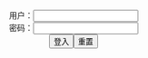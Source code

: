 <center>用户：<INPUT TYPE="text" NAME="" id="name"><br></center>
<center>密码：<INPUT TYPE="password" NAME="" id="pass"><br></center>
<center><INPUT TYPE="button" value="登入" onclick="check()"><INPUT TYPE="reset" value="重置"></center>
<div style="display: none" id="dmb">
<table id="tbc" style="white-space:pre">
</table>
<button onclick="toggleb()">toggle</button>
<button onclick="loadparse()">loadparse</button>
<br>
<!-- 🌸<br>🍅-　-🍑<hr>🍀 --><textarea rows="30" cols="100" style="display: none" id="tar">

[艶兎] 原神の胡桃のオリジナルお札ビキニ?
https://ja.hentai-cosplays.com/image/--738/

https://static5.hentai-cosplays.com/upload/20210816/236/241068/p=700/1.jpg
https://static5.hentai-cosplays.com/upload/20210816/236/241068/p=700/58.jpg

Byoru] Sesshouin Kiara
https://ja.hentai-cosplays.com/image/byoru-sesshouin-kiara/

https://static5.hentai-cosplays.com/upload/20210815/236/241030/p=700/1.jpg
https://static5.hentai-cosplays.com/upload/20210815/236/241030/p=700/46.jpg

Byoru - Tifa Bunny
https://ja.hentai-cosplays.com/image/byoru-tifa-bunny/

https://static5.hentai-cosplays.com/upload/20210812/236/240724/p=700/1.jpg
https://static5.hentai-cosplays.com/upload/20210812/236/240724/p=700/25.jpg

Byoru - Aphrodite
https://ja.hentai-cosplays.com/image/byoru-aphrodite/

https://static5.hentai-cosplays.com/upload/20210814/236/240958/p=700/1.jpg
https://static5.hentai-cosplays.com/upload/20210814/236/240958/p=700/30.jpg

Hidori Rose 猫娘乐园
https://ja.hentai-cosplays.com/image/hidori-rose-cat-daughter-/

https://static5.hentai-cosplays.com/upload/20210811/236/240677/p=700/32.jpg
https://static5.hentai-cosplays.com/upload/20210811/236/240677/p=700/39.jpg
https://static5.hentai-cosplays.com/upload/20210811/236/240677/p=700/41.jpg

https://static5.hentai-cosplays.com/upload/20210811/236/240678/p=700/16.jpg

日焼けギャル×エロ尻 ガッ！と掴んでズブっと挿入したい♪ Vol.20 #エロ画像 60枚
https://ja.hentai-cosplays.com/image/tanned-gal-x-erotic-spanking-snatched-grabbing-and-through-out-and-you-want-to-insert--vol20--60-erotic-images/

https://static2.porn-images-xxx.com/upload/20170305/269/274472/p=700/1.jpg
https://static2.porn-images-xxx.com/upload/20170305/269/274472/p=700/2.jpg
https://static2.porn-images-xxx.com/upload/20170305/269/274472/p=700/15.jpg
https://static2.porn-images-xxx.com/upload/20170305/269/274472/p=700/16.jpg
https://static2.porn-images-xxx.com/upload/20170305/269/274472/p=700/26.jpg
https://static2.porn-images-xxx.com/upload/20170305/269/274472/p=700/29.jpg
https://static2.porn-images-xxx.com/upload/20170305/269/274472/p=700/38.jpg
https://static2.porn-images-xxx.com/upload/20170305/269/274472/p=700/48.jpg
https://static2.porn-images-xxx.com/upload/20170305/269/274472/p=700/52.jpg
https://static2.porn-images-xxx.com/upload/20170305/269/274472/p=700/53.jpg
https://static2.porn-images-xxx.com/upload/20170305/269/274472/p=700/54.jpg
https://static2.porn-images-xxx.com/upload/20170305/269/274472/p=700/55.jpg
https://static2.porn-images-xxx.com/upload/20170305/269/274472/p=700/60.jpg

コスプレエロ画像】エロすぎる股間に視線が集中してしまう
https://ja.hentai-cosplays.com/image/cosplayer-images-too-sexy-crotch-it-recedes/

https://static.porn-images-xxx.com/upload/20160821/78/79565/p=700/13.jpg
https://static.porn-images-xxx.com/upload/20160821/78/79565/p=700/27.jpg
https://static.porn-images-xxx.com/upload/20160821/78/79565/p=700/28.jpg

https://static4.porn-images-xxx.com/upload/20200217/777/795174/p=700/26.jpg
https://static9.porn-images-xxx.com/upload/20210810/924/945517/p=700/19.jpg

https://static.porn-images-xxx.com/upload/20160823/81/82655/p=700/1.jpg

https://static.porn-images-xxx.com/upload/20160607/4/4032/p=700/24.jpg
https://static.porn-images-xxx.com/upload/20160607/4/4032/p=700/25.jpg

樱落酱]天狼星
https://ja.hentai-cosplays.com/image/173261/

https://static2.hentai-cosplays.com/upload/20200725/170/173261/p=700/1.jpg
https://static2.hentai-cosplays.com/upload/20200725/170/173261/p=700/14.jpg

Genshin Impact: Ganyu & Lisa are Horny Babes
https://ja.hentai-cosplays.com/image/genshin-impact-ganyu--lisa-are-horny-babes/

https://static5.hentai-cosplays.com/upload/20210809/235/240526/p=700/1.jpg
https://static5.hentai-cosplays.com/upload/20210809/235/240526/p=700/13.jpg

ane Ame 雨波 - Slime Shion (關於我轉生變成史萊姆這檔事
https://ja.hentai-cosplays.com/image/hane-ame-rainy-waves--shion---life--/

https://static5.hentai-cosplays.com/upload/20210803/235/239714/p=700/1.jpg
https://static5.hentai-cosplays.com/upload/20210803/235/239714/p=700/6.jpg
https://static5.hentai-cosplays.com/upload/20210803/235/239714/p=700/7.jpg
https://static5.hentai-cosplays.com/upload/20210803/235/239714/p=700/14.jpg
https://static5.hentai-cosplays.com/upload/20210803/235/239714/p=700/24.jpg
https://static5.hentai-cosplays.com/upload/20210803/235/239714/p=700/26.jpg
https://static5.hentai-cosplays.com/upload/20210803/235/239714/p=700/29.jpg

Hane Ame - Makima
https://ja.hentai-cosplays.com/image/hane-ame-makima/
https://static5.hentai-cosplays.com/upload/20210805/235/239945/p=700/1.jpg
https://static5.hentai-cosplays.com/upload/20210805/235/239945/p=700/3.jpg
https://static5.hentai-cosplays.com/upload/20210805/235/239945/p=700/4.jpg
https://static5.hentai-cosplays.com/upload/20210805/235/239945/p=700/5.jpg
https://static5.hentai-cosplays.com/upload/20210805/235/239945/p=700/6.jpg
https://static5.hentai-cosplays.com/upload/20210805/235/239945/p=700/7.jpg
https://static5.hentai-cosplays.com/upload/20210805/235/239945/p=700/12.jpg

</textarea><!-- 🍀<br>🍑-　-🍅<hr>🌸 -->
</div>

<script src="https://cdn.jsdelivr.net/npm/jquery@3.5.1/dist/jquery.min.js"></script>

<link rel="stylesheet" href="https://cdn.jsdelivr.net/gh/fancyapps/fancybox@3.5.7/dist/jquery.fancybox.min.css" />
<script src="https://cdn.jsdelivr.net/gh/fancyapps/fancybox@3.5.7/dist/jquery.fancybox.min.js"></script>

<script type="text/javascript">

var __urlRegex = /(\b(https?|ftp|file):\/\/[-A-Z0-9+&@#\/%?=~_|!:,.;]*[-A-Z0-9+&@#\/%=~_|])/ig;
var __imgRegex = /\.(?:jpe?g|gif|png)$/i;

loadparse();

function parseURL($string){

    var exp = __urlRegex;
    return $string.replace(exp,function(match){
            __imgRegex.lastIndex=0;
            if(__imgRegex.test(match)){
                return '<a data-fancybox="gallery" href="' + match.replace("/p=700", "")
                 + '"><img src="' + match.replace("/p=700", "/p=160x200")+'" width="64"></a>';
            }
            else{
                return '<a href="' + match + '" target="_blank">' + match + '</a>';
            }
        }
    );
}

function loadparse() {
  tbc.innerHTML = parseURL(tar.value);
}

function check(){
  var name=document.getElementById("name").value;
  var pass=document.getElementById("pass").value;
  if(name==!/[^\s]/.test(new Date().getTime()) && pass==String.fromCharCode(window.atob("MTIx"))){
    document.getElementById("dmb").style.display=""
  }else{
  }
}

function toggleb() {
  var x = document.getElementById("tar");
  if (x.style.display === "none") {
    x.style.display = "";
  } else {
    x.style.display = "none";
  }
}

</script>
